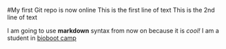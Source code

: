 #My first Git repo is now online
This is the first line of text
This is the 2nd line of text

I am going to use **markdown** syntax from now on because it is _cool!_
I am a student in [bioboot camp](https://dcmb_courses.github.io/bioinf606-2019)
